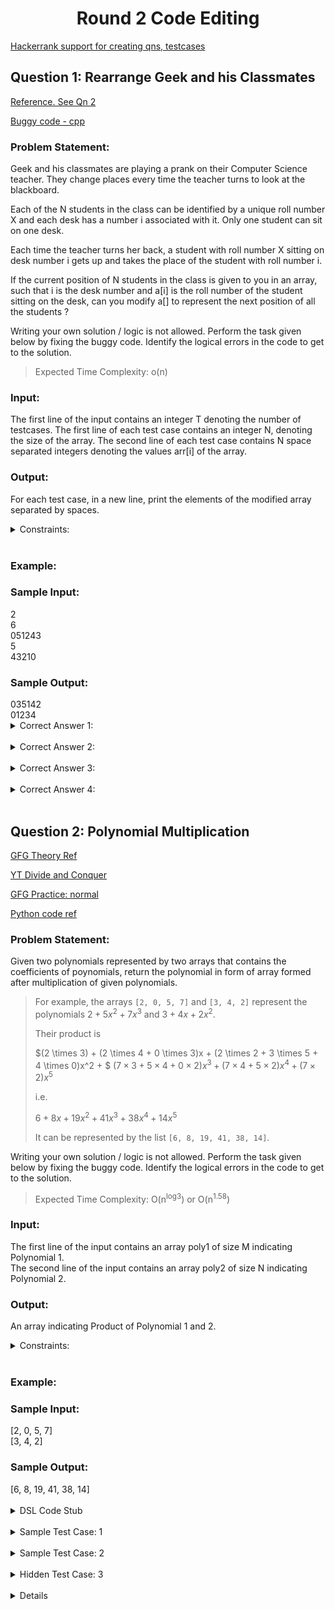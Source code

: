<h1 align='center'> Round 2 Code Editing</h1>

[Hackerrank support for creating qns, testcases](https://support.hackerrank.com/hc/en-us/articles/223080547-Creating-a-Custom-Checker)

## Question 1: Rearrange Geek and his Classmates

[Reference. See Qn 2](https://practice.geeksforgeeks.org/contest/debugging/problems)

[Buggy code - cpp](https://ide.geeksforgeeks.org/PFWYVCLkbp)

<h3>Problem Statement:</h3>
<p>
Geek and his classmates are playing a prank on their
Computer Science teacher. They change places
every time the teacher turns to look at the
blackboard.

Each of the N students in the class can be identified
by a unique roll number X and each desk has a
number i associated with it. Only one student can sit
on one desk.

Each time the teacher turns her back, a student with
roll number X sitting on desk number i gets up and
takes the place of the student with roll number i.

If the current position of N students in the class is
given to you in an array, such that i is the desk
number and a[i] is the roll number of the student
sitting on the desk, can you modify a[] to represent
the next position of all the students ?

Writing your own solution / logic is not allowed. Perform
the task given below by fixing the buggy code.
Identify the logical errors in the code to get to the
solution.

>Expected Time Complexity: o(n)
</p>

<h3>Input:</h3>
<p>
The first line of the input contains an integer T denoting the number of testcases. The first line of
each test case contains an integer N, denoting the size of the array. The second line of each test
case contains N space separated integers denoting the values arr[i] of the array.</p>

<h3>Output:</h3>
<p>
For each test case, in a new line, print the elements of the modified array separated by spaces.
</p>

<details>
<summary>Constraints:</summary>

``` 1 <= T <= 10 
1 <= N <= 10^5 
0 <= arr[i] <= N-1
```
</details><br>

<h3>Example:</h3>
<h3>Sample Input:</h3>
2 <br>
6 <br>
051243 <br>
5 <br>
43210 <br>

<h3>Sample Output:</h3>
035142 <br>
01234 <br>


<details>
<summary>Correct Answer 1:</summary>

```cpp
#include <iostream>
using namespace std;

int main(){
	int t;
	// taking test case as input
	cin>>t;
	while(t--){
		int n;
		// taking n - size of array as input
		cin>>n;
		int a[n];
		// taking input for the array
		for(int i = 0 ;i<n;i++){
			cin>>a[i];
		}


		for(int i=0; i<n; i++){
		   a[i] = a[i] + (a[a[i] % n] % n) * n;	
		    
		}
		
		
        for(int i = 0; i < n; i++)
                a[i]= a[i] * 1 / n;
            
            
            
		for(int i = 0;i<n;i++)
			cout<<a[i]<<" ";
		cout<<"\n";
	}
}
```
</details><br>

<details>
<summary>Correct Answer 2:</summary>

```cpp
#include <bits/stdc++.h>
using namespace std;

int main(){
	int t;
	// taking test case as input
	cin>>t;
	while(t--){
		int n;
		// taking n - size of array as input
		cin>>n;
		int a[n], b[n];
		// taking input for the array
		for(int i = 0 ;i<n;i++){
			cin>>a[i];
		}


		for(int i = 0;i<n;i++){
			b[i] = a[a[i]];
		}
        for(int i = 0; i < n; i++)
            a[i] = a[i] * 1.0 / n;
            
		for(int i = 0;i<n;i++)
			cout<<b[i]<<" ";
		cout<<"\n";
	}
}
```
</details><br>

<details>
<summary>Correct Answer 3:</summary>

```cpp
#include <bits/stdc++.h>
using namespace std;

int main(){
	int t;
	// taking test case as input
	cin>>t;
	while(t--){
		int n;
		// taking n - size of array as input
		cin>>n;
		int a[n];
		// taking input for the array
		for(int i = 0 ;i<n;i++){
			cin>>a[i];
		}


		for(int i = 0;i<n;i++){
			a[i] = a[i] + (a[a[i]]%n) * n;
		}
		for(int i = 0;i<n;i++)
			cout<<a[i]/n<<" ";
		cout<<"\n";
	}
}
```
</details><br>

<details>
<summary>Correct Answer 4:</summary>

```cpp
#include <bits/stdc++.h>
using namespace std;

int main(){
	int t;
	// taking test case as input
	cin>>t;
	while(t--){
		int n;
		// taking n - size of array as input
		cin>>n;
		int a[n];
		// taking input for the array
		for(int i = 0 ;i<n;i++){
			cin>>a[i];
		}

		for(int i = 0;i<n;i++){
			a[i] = a[i]+(a[a[i]]%n)*n;
			// 5 + 3*n
		}
        for(int i = 0; i < n; i++)
            a[i] = a[i] * 1.0 / n;
            
		for(int i = 0;i<n;i++)
			cout<<a[i]<<" ";
		cout<<"\n";
	}
}
```
</details><br>

## Question 2: Polynomial Multiplication

[GFG Theory Ref](https://www.geeksforgeeks.org/multiply-two-polynomials-2/)

[YT Divide and Conquer](https://www.youtube.com/watch?v=6eFWMhS_PTA)

[GFG Practice: normal](https://www.geeksforgeeks.org/problems/multiply-two-polynomals0721/1?itm_source=geeksforgeeks&itm_medium=article&itm_campaign=bottom_sticky_on_article)

[Python code ref](https://jovian.com/indexkyou/python-divide-and-conquer-assignment)

<h3>Problem Statement:</h3>
<p>
Given two polynomials represented by two arrays that contains the coefficients of poynomials, return the polynomial in form of array formed after multiplication of given polynomials.

> For example, the arrays `[2, 0, 5, 7]` and `[3, 4, 2]` represent the polynomials $2 + 5x^2 + 7x^3$ and $3 + 4x + 2x^2$. 
> 
> Their product is 
>
> $(2 \times 3) + (2 \times 4 + 0 \times 3)x + (2 \times 2 + 3 \times 5 + 4 \times 0)x^2 + $
> $(7 \times 3 + 5 \times 4 + 0 \times 2)x^3 + (7 \times 4 + 5 \times 2)x^4 + (7 \times 2)x^5$ 
> 
> i.e. 
>
>$6 + 8x + 19x^2 + 41x^3 + 38x^4 + 14x^5$
> 
>It can be represented by the list `[6, 8, 19, 41, 38, 14]`.

Writing your own solution / logic is not allowed. Perform
the task given below by fixing the buggy code.
Identify the logical errors in the code to get to the
solution.

>Expected Time Complexity: O(n<sup>log3</sup>) or O(n<sup>1.58</sup>)
</p>

<h3>Input:</h3>
<p>
The first line of the input contains an array poly1 of size M indicating Polynomial 1.
<br>
The second line of the input contains an array poly2 of size N indicating Polynomial 2.
</p>

<h3>Output:</h3>
<p>
An array indicating Product of Polynomial 1 and 2.
</p>

<details>
<summary>Constraints:</summary>

``` 
1 ≤ M, N ≤ 100

1 ≤  poly1[i] , poly2[i]  ≤ 100
```
</details><br>

<h3>Example:</h3>
<h3>Sample Input:</h3>
[2, 0, 5, 7] <br>
[3, 4, 2] <br>

<h3>Sample Output:</h3>
[6, 8, 19, 41, 38, 14] <br>
<br>


<details>
<summary> DSL Code Stub</summary>

```
function(integer_array, multiply_polynomial, integer_array poly1, integer_array poly2, integer m, integer n)

integer(m) integer(n)

array(integer, poly1, m, single)

array(integer, poly2, n, single)

invoke(integer_array, product, multiply_polynomial, poly1, poly2, m, n)

print(integer_array,product)
```
</details><br>

<details>
<summary> Sample Test Case: 1 </summary>

```
4 3
2 0 5 7
3 4 2

6 8 19 41 38 14
```
</details><br>
<details>
<summary> Sample Test Case: 2 </summary>

```
4 3
1 0 3 2
2 0 4

2 0 10 4 12 8
```
</details><br>
<details>
<summary> Hidden Test Case: 3 </summary>

```
5 4
1 9 3 4 7
4 0 2 5

4 36 14 39 79 23 34 35
```
</details><br>
<details>
<details>
<summary> Hidden Test Case: 4 </summary>

```
3 3
0 0 0
3 4 2

0 0 0
```
</details><br>
<details>
<summary> Hidden Test Case: 5 </summary>

```
3 2
0 0 0
0 0

0 0 0
```
</details><br>
<details>
<summary> Hidden Test Case: 6 </summary>

```
5 4
2 0 5 7 5
3 4 2 1

6 8 19 43 53 39 17 5
```
</details><br>
<details>
<summary> Hidden Test Case: 7 </summary>

```
5 3
2 0 5 0 0
3 4 2

6 8 19 20 10
```
</details><br>

<details>
<summary> Hard Test Case: 1 </summary>

```
66 90

46 20 28 26 19 41 17 38 28 41 44 20 30 41 44 18 14 23 37 25 42 36 45 36 18 36 41 10 16 40 37 48 48 21 16 23 23 13 20 32 17 31 38 11 30 31 19 27 29 29 44 41 24 26 25 31 27 14 10 40 47 16 35 21 29 41

46 24 39 26 46 21 45 41 39 44 27 39 41 48 21 21 24 24 14 42 31 33 14 19 40 49 14 19 27 42 19 23 38 11 45 18 42 17 37 50 12 23 15 37 14 15 14 31 47 42 31 18 37 24 30 29 35 14 46 27 49 23 46 25 27 27 23 29 41 23 32 25 10 41 40 41 13 16 14 19 32 44 31 18 21 13 18 43 11 25

2116 2024 3562 3844 5226 5970 6961 8819 9223 11889 11866 13612 14481 16668 17469 16974 18280 18291 19487 20183 22021 23040 23965 23640 25151 26772 27898 26896 27178 30287 30265 31427 33632 33517 35371 33686 34311 35012 37149 39133 34685 38808 39167 39943 39620 40068 40303 40048 43401 43155 45811 46172 46934 46890 48481 49162 50486 51454 51073 52201 55079 55624 55913 56410 56427 57707 56695 57702 58744 58684 58505 57571 56488 57393 56953 56681 54906 53584 56028 54483 56825 55629 54130 54756 56585 53916 52040 54624 54325 55176 52519 51750 50143 50281 51569 46873 47570 46087 45935 46643 44291 43303 41595 42248 40559 38592 38386 38360 36618 36784 35777 34863 36185 34463 31997 31092 29377 29138 29406 28296 27150 25576 24948 24468 23510 22871 21231 20467 19943 19321 18648 17639 16854 16846 15637 14942 13430 13163 12429 11446 10841 9120 8598 8028 7365 6795 7050 5688 4455 4472 2743 3091 2607 1176 1025
```
</details><br>

<details>
<summary> Hard Test Case: 2 </summary>

```
77 75

14 25 11 43 29 30 17 16 41 12 40 22 29 24 18 38 28 29 14 22 36 44 49 18 27 14 44 24 37 22 39 17 26 42 12 36 30 38 35 13 39 18 24 28 17 15 32 19 27 19 11 15 11 12 28 20 17 50 31 26 27 35 50 10 33 42 15 50 48 34 10 14 36 48 23 32 20

22 34 43 50 50 48 26 21 42 32 11 23 24 27 46 11 22 42 18 50 20 22 33 14 50 42 48 19 40 42 19 21 35 23 43 10 23 27 35 30 23 14 37 27 41 33 15 13 40 17 45 28 23 42 43 25 23 27 15 33 16 12 24 28 40 27 24 50 12 22 41 31 18 15 33

308 1026 1694 3095 4523 5967 6905 7292 8590 8935 9214 10170 11222 11693 12102 12969 13737 15251 15118 15983 17126 17424 20073 19761 22065 22774 22572 24882 24315 28058 27284 27143 28635 28762 31216 30732 31672 32433 33341 34647 35447 36692 35935 36074 37317 38377 39215 39411 39271 40452 40541 40649 41810 40321 44375 42761 43209 44671 45736 47420 48627 47972 50961 49283 51483 53567 53243 53879 54147 55669 58531 57400 58338 57224 60452 60080 60433 58728 57582 56591 55442 56021 53305 52255 51718 51025 53479 50242 48845 48542 48413 48612 46769 46846 44963 42601 43251 42108 39671 40937 40113 38700 37895 34473 34805 34118 32780 34296 29967 30659 31306 29994 29710 27746 26056 26256 25464 25403 24657 23023 22467 23292 21224 20811 21288 19764 20302 19511 19162 18314 15785 17407 16569 13284 13609 13414 12345 10940 11531 11194 8929 7692 7596 6498 4563 4331 4134 3125 1599 1356 660

```
</details><br>

<details>
<summary> Hard Test Case: 3 </summary>

```
59 81

22 33 40 30 45 24 26 16 11 42 49 49 39 29 20 43 41 25 33 14 37 33 37 25 41 15 31 41 42 29 37 43 37 16 28 32 24 20 47 23 13 39 24 33 22 34 33 50 10 30 33 30 47 10 21 20 14 25 44

15 12 24 47 32 13 43 38 23 50 22 31 16 34 10 20 33 29 31 44 25 49 47 18 40 10 44 14 42 18 45 38 20 36 40 19 20 20 42 29 24 42 24 38 31 38 43 25 35 31 43 47 43 41 45 23 29 17 48 21 16 49 31 17 19 36 46 31 44 49 49 17 48 19 36 18 33 22 17 39 35

330 759 1524 2756 4250 4842 5823 6978 7419 8390 9528 10538 11703 13523 12782 14044 14457 15658 17562 18761 19307 20398 22124 22449 23779 23720 24719 25407 27037 27082 30033 31690 31965 33594 34208 34739 33920 36459 36005 37372 37848 39559 39829 40667 42464 43014 43490 45098 46937 47284 49970 48919 51596 52305 55203 54119 55544 53896 56578 55129 57300 57586 58059 56598 56699 57595 55855 57410 57617 58706 57365 59866 58153 59618 58594 57424 59798 58367 58613 58643 59494 57706 57271 54634 54467 53172 51598 48930 51318 50369 49565 46633 47263 44497 42854 43127 44480 41821 39840 39891 39534 37423 35680 35866 34647 31729 31359 30775 30676 26985 27664 26037 24264 23359 21462 21872 20771 20260 18845 19038 16782 16564 14979 14660 14235 12071 12641 10550 8861 7523 7488 6163 5328 3434 3755 2639 2213 2591 1540

```
</details><br>
<details>
<summary> Hard Test Case: 4 </summary>

```
88 77

15 33 42 33 33 29 45 49 26 25 12 40 34 45 45 40 42 11 27 15 20 36 28 27 27 41 20 48 24 18 29 48 15 49 27 12 22 20 19 12 45 30 27 32 37 24 23 32 43 42 46 42 33 39 25 19 22 23 27 40 29 35 29 40 13 11 14 12 28 30 37 44 43 18 19 44 46 12 22 26 11 22 44 11 46 24 11 45

27 14 27 25 45 20 49 43 37 20 29 11 27 40 31 24 47 28 20 37 11 34 16 41 16 24 19 35 37 11 48 40 29 43 16 20 34 24 48 17 28 13 10 24 31 28 29 33 35 11 26 10 44 36 39 13 44 18 46 15 27 21 41 39 48 37 25 27 22 49 21 21 26 44 35 34 27

405 1101 2001 2745 3987 4971 6622 8148 9505 10396 10891 11701 11896 13695 14668 16029 16603 17737 18953 19984 20719 20887 21317 21469 21720 22962 22737 24976 26285 27129 27796 29224 29508 30862 32613 32404 31306 35179 33718 35523 35720 35928 35179 36980 39215 37594 40793 40383 41181 42467 43791 43697 45966 46102 49179 47841 49628 50232 51506 53286 52914 54538 52042 56905 56520 58406 58269 59366 58638 60806 60560 62655 61410 61920 64330 66749 68963 68474 69447 68331 67286 66245 64990 64883 64620 65431 64608 65952 65244 65374 61886 62250 58651 57202 58528 56463 56523 55642 55121 53441 54239 52174 51118 52012 48536 49160 50328 48125 46227 46365 43470 42409 43746 42997 43521 44275 41081 41567 38401 37714 37459 35006 36461 35720 34429 33601 31140 30118 29722 27556 27018 26167 27492 25312 26533 24681 23476 22841 21822 21073 20927 18997 17910 18406 18245 18532 15942 15355 14441 13630 12160 12316 9375 8397 7805 7067 7205 6299 5459 4355 4423 2597 1827 1215

```
</details><br>
<details>
<summary> Hard Test Case: 5 </summary>

```
100 100

45 27 33 28 35 23 13 32 16 50 22 38 43 24 12 28 36 38 33 20 36 20 20 49 34 47 46 23 43 44 21 48 12 12 37 19 45 41 27 44 11 44 19 45 14 35 31 35 21 29 41 40 27 14 25 34 10 41 44 34 20 50 27 37 16 50 47 35 20 14 49 23 42 32 45 30 35 29 26 28 25 18 12 45 25 16 12 39 38 38 23 26 34 24 41 14 47 37 21 47

35 35 15 16 14 32 17 35 50 16 28 50 44 33 41 19 29 50 35 18 35 31 25 29 48 35 32 30 18 36 34 26 49 29 34 14 45 21 28 39 44 39 33 45 21 37 29 40 46 11 23 23 45 33 33 15 42 41 41 37 48 39 49 37 23 20 25 48 33 40 21 38 14 28 22 10 17 28 34 29 46 24 25 39 19 10 14 27 43 14 30 49 23 30 33 39 22 15 12 16


1575 2520 2775 3260 3762 4796 4324 5962 7385 8141 9107 10520 12691 12295 13399 13579 15207 17607 17598 17804 19742 20038 19873 22695 24136 25150 26350 26477 27933 29743 29641 31196 31887 33015 34901 33845 38194 37720 37100 39696 39760 42570 43190 44697 43654 45485 45572 47908 49880 49507 50694 51064 53334 52106 53751 55192 55119 57558 58767 60206 60739 62257 63517 66644 63768 66808 67577 68817 70780 71426 72240 74662 73334 74936 74776 76455 75399 78241 78869 80629 79361 80769 82934 84233 84973 82494 83185 85356 86396 86206 88186 90453 87463 88855 90354 93030 90887 95509 92365 95311 92592 90212 90641 91434 92195 90324 91356 88787 89109 85238 85529 83920 81761 82467 81341 78859 78717 79854 77023 79333 74921 74043 73031 71839 70896 68395 68754 65944 68080 65214 65757 62883 63150 61015 60711 60319 57854 57839 55604 55834 53727 53996 51172 49619 49613 49755 47961 44958 44534 44979 44869 42520 42511 42227 41728 39657 40677 38300 36696 34250 33909 33044 29938 29508 27950 28513 27320 26621 24483 22953 22988 21663 20009 18614 18930 18272 17909 17285 16325 16342 14450 13113 13999 12106 12010 11296 10741 11379 8913 8479 8079 6520 5666 4713 3638 2545 1549 900 752
```
</details><br>
